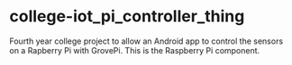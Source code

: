 # college-iot_pi_controller_thing
Fourth year college project to allow an Android app to control the sensors on a Rapberry Pi with GrovePi. This is the Raspberry Pi component.
